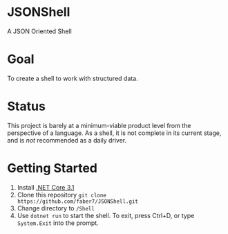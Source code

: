 # JSONShell
A JSON Oriented Shell

# Goal
To create a shell to work with structured data.

# Status
This project is barely at a minimum-viable product level from the perspective of a language.
As a shell, it is not complete in its current stage, and is *not* recommended as a daily driver.

# Getting Started
1. Install [.NET Core 3.1](https://dotnet.microsoft.com/download/dotnet-core/3.1)
2. Clone this repository
    `git clone https://github.com/faber7/JSONShell.git`
3. Change directory to `/Shell`
4. Use `dotnet run` to start the shell. To exit, press Ctrl+D, or type `System.Exit` into the prompt.
